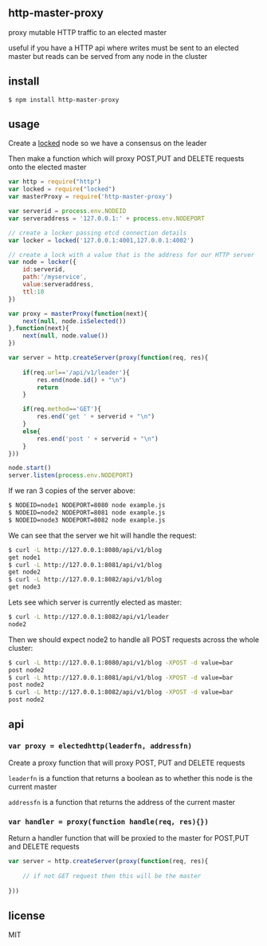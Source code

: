 http-master-proxy
-----------------

proxy mutable HTTP traffic to an elected master

useful if you have a HTTP api where writes must be sent to an elected master but reads can be served from any node in the cluster

## install

```
$ npm install http-master-proxy
```

## usage
Create a [locked](https://github.com/binocarlos/locked) node so we have a consensus on the leader

Then make a function which will proxy POST,PUT and DELETE requests onto the elected master

```js
var http = require("http")
var locked = require("locked")
var masterProxy = require('http-master-proxy')

var serverid = process.env.NODEID
var serveraddress = '127.0.0.1:' + process.env.NODEPORT

// create a locker passing etcd connection details
var locker = locked('127.0.0.1:4001,127.0.0.1:4002')

// create a lock with a value that is the address for our HTTP server
var node = locker({
	id:serverid,
	path:'/myservice',
	value:serveraddress,
	ttl:10
})

var proxy = masterProxy(function(next){
	next(null, node.isSelected())
},function(next){
	next(null, node.value())
})

var server = http.createServer(proxy(function(req, res){
	
	if(req.url=='/api/v1/leader'){
		res.end(node.id() + "\n")
		return
	}

	if(req.method=='GET'){
		res.end('get ' + serverid + "\n")
	}
	else{
		res.end('post ' + serverid + "\n")
	}
}))

node.start()
server.listen(process.env.NODEPORT)
```

If we ran 3 copies of the server above:

```bash
$ NODEID=node1 NODEPORT=8080 node example.js
$ NODEID=node2 NODEPORT=8081 node example.js
$ NODEID=node3 NODEPORT=8082 node example.js
```

We can see that the server we hit will handle the request:

```bash
$ curl -L http://127.0.0.1:8080/api/v1/blog
get node1
$ curl -L http://127.0.0.1:8081/api/v1/blog
get node2
$ curl -L http://127.0.0.1:8082/api/v1/blog
get node3
```

Lets see which server is currently elected as master:

```bash
$ curl -L http://127.0.0.1:8082/api/v1/leader
node2
```

Then we should expect node2 to handle all POST requests across the whole cluster:

```bash
$ curl -L http://127.0.0.1:8080/api/v1/blog -XPOST -d value=bar
post node2
$ curl -L http://127.0.0.1:8081/api/v1/blog -XPOST -d value=bar
post node2
$ curl -L http://127.0.0.1:8082/api/v1/blog -XPOST -d value=bar
post node2
```

## api

### `var proxy = electedhttp(leaderfn, addressfn)`

Create a proxy function that will proxy POST, PUT and DELETE requests

`leaderfn` is a function that returns a boolean as to whether this node is the current master

`addressfn` is a function that returns the address of the current master

### `var handler = proxy(function handle(req, res){})`

Return a handler function that will be proxied to the master for POST,PUT and DELETE requests

```js
var server = http.createServer(proxy(function(req, res){
	
	// if not GET request then this will be the master
	
}))
```

## license

MIT